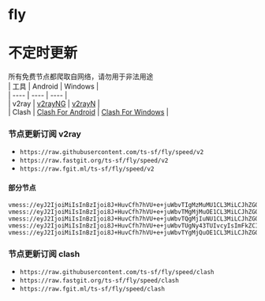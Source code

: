 # fly
# 不定时更新
所有免费节点都爬取自网络，请勿用于非法用途  
|  工具  | Android  | Windows  |  
|  ----  | ----   | ----  |  
| v2ray  | [v2rayNG](https://github.com/2dust/v2rayNG/releases) | [v2rayN](https://github.com/2dust/v2rayN/releases) |  
| Clash  | [Clash For Android](https://github.com/Kr328/ClashForAndroid/releases) | [Clash For Windows](https://github.com/Fndroid/clash_for_windows_pkg/releases) | 
  
### 节点更新订阅  v2ray
- `https://raw.githubusercontent.com/ts-sf/fly/speed/v2`  
- `https://raw.fastgit.org/ts-sf/fly/speed/v2`  
- `https://raw.fgit.ml/ts-sf/fly/speed/v2`  
#### 部分节点  
``` 
vmess://eyJ2IjoiMiIsInBzIjoi8J+HuvCfh7hVU+e+juWbvTIgMzMuMU1CL3MiLCJhZGQiOiIxOTguMi4yMTguMjA2IiwicG9ydCI6IjUxMjAzIiwiaWQiOiI0MTgwNDhhZi1hMjkzLTRiOTktOWIwYy05OGNhMzU4MGRkMjQiLCJhaWQiOiI2NCIsInNjeSI6ImF1dG8iLCJuZXQiOiJ0Y3AiLCJ0eXBlIjoibm9uZSIsImhvc3QiOiIiLCJwYXRoIjoiLyIsInRscyI6IiIsInNuaSI6IiIsInRlc3RfbmFtZSI6IlVT576O5Zu9MiJ9
vmess://eyJ2IjoiMiIsInBzIjoi8J+HuvCfh7hVU+e+juWbvTMgMjMuOE1CL3MiLCJhZGQiOiIxNDIuNC4xMDQuMTkzIiwicG9ydCI6IjU2MDAyIiwiaWQiOiI0MTgwNDhhZi1hMjkzLTRiOTktOWIwYy05OGNhMzU4MGRkMjQiLCJhaWQiOiI2NCIsInNjeSI6ImF1dG8iLCJuZXQiOiJ0Y3AiLCJ0eXBlIjoibm9uZSIsImhvc3QiOiJ3d3cuODM1MjQ2NTAueHl6IiwicGF0aCI6Ii9wYXRoLzE2ODY3Mjg4MzA5MTMiLCJ0bHMiOiIiLCJzbmkiOiIiLCJ0ZXN0X25hbWUiOiJVU+e+juWbvTMifQ==
vmess://eyJ2IjoiMiIsInBzIjoi8J+HuvCfh7hVU+e+juWbvTQgMjIuNU1CL3MiLCJhZGQiOiIxNDAuOTkuNDkuNTUiLCJwb3J0IjoiNTU2MDIiLCJpZCI6IjQxODA0OGFmLWEyOTMtNGI5OS05YjBjLTk4Y2EzNTgwZGQyNCIsImFpZCI6IjY0Iiwic2N5IjoiYXV0byIsIm5ldCI6InRjcCIsInR5cGUiOiJub25lIiwiaG9zdCI6IiIsInBhdGgiOiIvcGF0aC8xNjg3MzM4NTM1NjAwIiwidGxzIjoiIiwic25pIjoiIiwidGVzdF9uYW1lIjoiVVPnvo7lm700In0=
vmess://eyJ2IjoiMiIsInBzIjoi8J+HuvCfh7hVU+e+juWbvTUgNy43TUIvcyIsImFkZCI6ImZyZWUubXFqcy5vbmxpbmUiLCJwb3J0IjoiNTU1MyIsImlkIjoiZjIxZjliODEtYzFmNS00MmUzLTk5NTUtZWFmZjZkZWMyMjQ3IiwiYWlkIjoiMCIsInNjeSI6ImF1dG8iLCJuZXQiOiJ3cyIsInR5cGUiOiJub25lIiwiaG9zdCI6ImZyZWUubXFqcy5vbmxpbmUiLCJwYXRoIjoiL2ZyZWUiLCJ0bHMiOiJ0bHMiLCJzbmkiOiJmcmVlLm1xanMub25saW5lIiwidGVzdF9uYW1lIjoiVVPnvo7lm701In0=
vmess://eyJ2IjoiMiIsInBzIjoi8J+HuvCfh7hVU+e+juWbvTYgMjQuOE1CL3MiLCJhZGQiOiJjZmNkbi5zYW5mZW5jZG4ubmV0IiwicG9ydCI6IjQ0MyIsImlkIjoiM2UzMDkxNzItOWYyMC00ZTE4LWI0MmUtNWM2MzVlZDRmYTdjIiwiYWlkIjoiMCIsInNjeSI6ImF1dG8iLCJuZXQiOiJ3cyIsInR5cGUiOiJub25lIiwiaG9zdCI6InVzMi5zYW5mZW5jZG4xLmNvbSIsInBhdGgiOiIvemgtY24iLCJ0bHMiOiJ0bHMiLCJzbmkiOiJ1czEuc2FuZmVuY2RuMS5jb20iLCJ0ZXN0X25hbWUiOiJVU+e+juWbvTYifQ==
```
### 节点更新订阅  clash
- `https://raw.githubusercontent.com/ts-sf/fly/speed/clash`  
- `https://raw.fastgit.org/ts-sf/fly/speed/clash`  
- `https://raw.fgit.ml/ts-sf/fly/speed/clash`  


